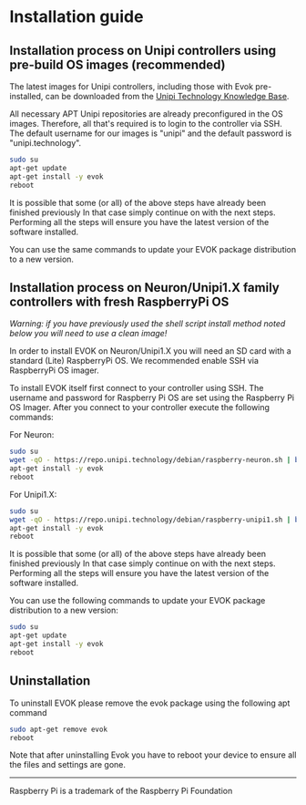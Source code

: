 # Installation guide


## Installation process on Unipi controllers using pre-build OS images (recommended)


The latest images for Unipi controllers, including those with Evok pre-installed,
can be downloaded from the 
[Unipi Technology Knowledge Base](https://kb.unipi.technology/os-images).

All necessary APT Unipi repositories are already preconfigured in the OS images.
Therefore, all that's required is to login to the controller via SSH.
The default username for our images is "unipi" and the default password is "unipi.technology".

```bash
sudo su
apt-get update
apt-get install -y evok
reboot
```

It is possible that some (or all) of the above steps have already been finished previously
In that case simply continue on with the next steps.
Performing all the steps will ensure you have the latest version of the software installed.

You can use the same commands to update your EVOK package distribution to a new version.


## Installation process on Neuron/Unipi1.X family controllers with fresh RaspberryPi OS

*Warning: if you have previously used the shell script install method noted below you will need to use a clean image!*

In order to install EVOK on Neuron/Unipi1.X you will need an SD card with a standard (Lite) RaspberryPi OS.
We recommended enable SSH via RaspberryPi OS imager.

To install EVOK itself first connect to your controller using SSH.
The username and password for Raspberry Pi OS are set using the Raspberry Pi OS Imager.
After you connect to your controller execute the following commands:

For Neuron:
```bash
sudo su
wget -qO - https://repo.unipi.technology/debian/raspberry-neuron.sh | bash
apt-get install -y evok
reboot
```

For Unipi1.X:
```bash
sudo su
wget -qO - https://repo.unipi.technology/debian/raspberry-unipi1.sh | bash
apt-get install -y evok
reboot
```

It is possible that some (or all) of the above steps have already been finished previously
In that case simply continue on with the next steps.
Performing all the steps will ensure you have the latest version of the software installed.

You can use the following commands to update your EVOK package distribution to a new version:

```bash
sudo su
apt-get update
apt-get install -y evok
reboot
```


## Uninstallation

To uninstall EVOK please remove the evok package using the following apt command

```bash
sudo apt-get remove evok
reboot
```

Note that after uninstalling Evok you have to reboot your device to ensure all the files and settings are gone.


----
Raspberry Pi is a trademark of the Raspberry Pi Foundation

[our forum]:http://forum.unipi.technology/
[evok-web]:https://github.com/UniPiTechnology/evok-web

